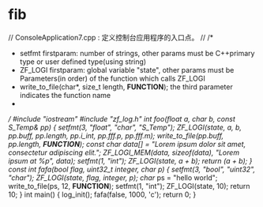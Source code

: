 # fib
// ConsoleApplication7.cpp : 定义控制台应用程序的入口点。
//
/*
* setfmt firstparam: number of strings, other params must be  C++primary type or user defined type(using string)
* ZF_LOGI firstparam: global variable "state", other params must be Parameters(in order) of the function which calls ZF_LOGI
* write_to_file(char*, size_t length, __FUNCTION__); the third parameter indicates the function name
*
*/
#include "iostream"
#include "zf_log.h"
int foo(float a, char b, const S_Temp& pp)
{
	setfmt(3, "float", "char", "S_Temp");
	ZF_LOGI(state, a, b, pp.buff, pp.length, pp.i_int, pp.fff.p, pp.fff.m);
	write_to_file(pp.buff, pp.length, __FUNCTION__);
	const char data[] = "Lorem ipsum dolor sit amet, consectetur adipiscing elit.";
	ZF_LOGI_MEM(data, sizeof(data), "Lorem ipsum at %p", data);
	setfmt(1, "int");
	ZF_LOGI(state, a + b);
	return (a + b);
}
const int fafa(bool flag, uint32_t integer, char p)
{
	setfmt(3, "bool", "uint32", "char");
	ZF_LOGI(state, flag, integer, p);
	char* ps = "hello world";
	write_to_file(ps, 12, __FUNCTION__);
	setfmt(1, "int");
	ZF_LOGI(state, 10);
	return 10;
}
int main()
{
	log_init();
	fafa(false, 1000, 'c');
	return 0;
}
